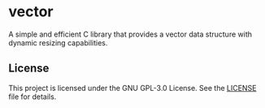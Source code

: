 # vector

A simple and efficient C library that provides a vector data structure with dynamic resizing capabilities.

## License

This project is licensed under the GNU GPL-3.0 License. See the [LICENSE](LICENSE) file for details.